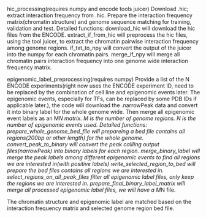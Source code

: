 hic_processing(requires numpy and encode tools juicer)
Download .hic; extract interaction frequency from .hic. Prepare the interaction frequency matrix(chromatin structure) and genome sequence matching for training, validation and test.
Detailed functions:
download_hic will download the hic files from the ENCODE.
extract_if_from_hic will preprocess the hic files, using the tool juicer, to extract the chromatin pairwise interaction frequency among genome regions.
if_txt_to_npy will convert the output of the juicer into the numpy for each chromatin pairs.
merge_if_npy will merge all chromatin pairs interaction frequency into one genome wide interaction frequency matrix.

epigenomic_label_preprocessing(requires numpy)
Provide a list of the N ENCODE experiments(right now uses the ENCODE experiment ID, need to be replaced by the combination of cell line and epigenomic events later. The epigenomic events, especially for TFs, can be replaced by some PDB IDs if applicable later.), the code will download the .narrowPeak data and convert it into binary label for the whole genome wide. Then merge all epigenomic event labels as an M*N matrix. M is the number of genome regions. N is the number of epigenomic events used.
Detailed functions:
prepare_whole_genome_bed_file will prepareing a bed file contains all regions(200bp or other length) for the whole genome.
convert_peak_to_binary will convert the peak callling output files(narrowPeak) into binary labels for each region.
merge_binary_label will merge the peak labels among different epigenomic events to find all regions we are interested in(with positive labels)
write_selected_region_to_bed will prepare the bed files contains all regions we are interested in.
select_regions_on_all_peak_files filter all epigenomic label files, only keep the regions we are interested in.
prepare_final_binary_label_matrix will merge all processed epigenomic label files, we will have a M*N file.

The chromatin structure and epigenomic label are matched based on the interaction frequency matrix and selected genome region bed file.
